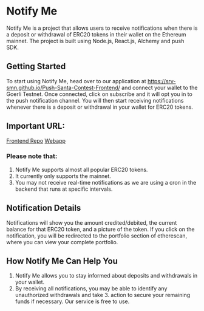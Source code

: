 # Notify Me

Notify Me is a project that allows users to receive notifications when there is a deposit or withdrawal of ERC20 tokens in their wallet on the Ethereum mainnet. The project is built using Node.js, React.js, Alchemy and push SDK.

## Getting Started

To start using Notify Me, head over to our application at https://srv-smn.github.io/Push-Santa-Contest-Frontend/ and connect your wallet to the Goerli Testnet. Once connected, click on subscribe and it will opt you in to the push notification channel. You will then start receiving notifications whenever there is a deposit or withdrawal in your wallet for ERC20 tokens.

## Important URL:
<a href="https://github.com/srv-smn/Push-Santa-Contest-Frontend">Frontend Repo</a>
<a href="https://srv-smn.github.io/Push-Santa-Contest-Frontend/">Webapp</a>

### Please note that:

1. Notify Me supports almost all popular ERC20 tokens.
2. It currently only supports the mainnet.
3. You may not receive real-time notifications as we are using a cron in the backend that runs at specific intervals.

## Notification Details

Notifications will show you the amount credited/debited, the current balance for that ERC20 token, and a picture of the token. If you click on the notification, you will be redirected to the portfolio section of etherescan, where you can view your complete portfolio.

## How Notify Me Can Help You

1. Notify Me allows you to stay informed about deposits and withdrawals in your wallet.
2. By receiving all notifications, you may be able to identify any unauthorized withdrawals and take 3. action to secure your remaining funds if necessary.
Our service is free to use.


